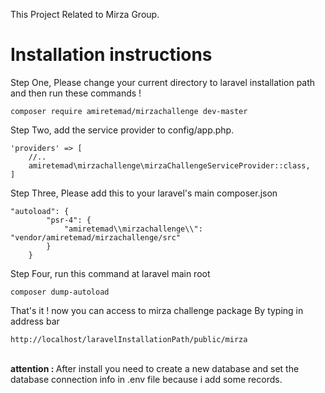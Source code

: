 This Project Related to Mirza Group.

<h1>Installation instructions</h1>

Step One, Please change your current directory to laravel installation path and then run these commands ! 

``` composer require amiretemad/mirzachallenge dev-master ```


Step Two, add the service provider to config/app.php.

```
'providers' => [
    //..
    amiretemad\mirzachallenge\mirzaChallengeServiceProvider::class,
]
```

Step Three, Please add this to your laravel's main composer.json

```
"autoload": {
        "psr-4": {
            "amiretemad\\mirzachallenge\\": "vendor/amiretemad/mirzachallenge/src"
        }
    }
 ```
 
Step Four, run this command at laravel main root <br />

``` 
composer dump-autoload 
```


That's it ! now you can access to mirza challenge package By typing in address bar 

```
http://localhost/laravelInstallationPath/public/mirza
```
</br>
<b>attention : </b>
After install you need to create a new database and set the database connection info in .env file
because i add some records.

